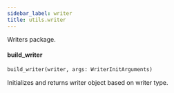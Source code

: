 ```yaml
---
sidebar_label: writer
title: utils.writer
---
```


Writers package.

#### build\_writer

```python
build_writer(writer, args: WriterInitArguments)
```

Initializes and returns writer object based on writer type.

